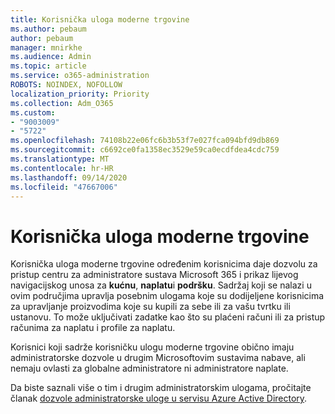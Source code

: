 ```yaml
---
title: Korisnička uloga moderne trgovine
ms.author: pebaum
author: pebaum
manager: mnirkhe
ms.audience: Admin
ms.topic: article
ms.service: o365-administration
ROBOTS: NOINDEX, NOFOLLOW
localization_priority: Priority
ms.collection: Adm_O365
ms.custom:
- "9003009"
- "5722"
ms.openlocfilehash: 74108b22e06fc6b3b53f7e027fca094bfd9db869
ms.sourcegitcommit: c6692ce0fa1358ec3529e59ca0ecdfdea4cdc759
ms.translationtype: MT
ms.contentlocale: hr-HR
ms.lasthandoff: 09/14/2020
ms.locfileid: "47667006"
---
```

# <a name="modern-commerce-user-role"></a>Korisnička uloga moderne trgovine

Korisnička uloga moderne trgovine određenim korisnicima daje dozvolu za pristup centru za administratore sustava Microsoft 365 i prikaz lijevog navigacijskog unosa za **kućnu**, **naplatu**i **podršku**. Sadržaj koji se nalazi u ovim područjima upravlja posebnim ulogama koje su dodijeljene korisnicima za upravljanje proizvodima koje su kupili za sebe ili za vašu tvrtku ili ustanovu. To može uključivati zadatke kao što su plaćeni računi ili za pristup računima za naplatu i profile za naplatu.

Korisnici koji sadrže korisničku ulogu moderne trgovine obično imaju administratorske dozvole u drugim Microsoftovim sustavima nabave, ali nemaju ovlasti za globalne administratore ni administratore naplate.

Da biste saznali više o tim i drugim administratorskim ulogama, pročitajte članak [dozvole administratorske uloge u servisu Azure Active Directory](https://docs.microsoft.com/azure/active-directory/users-groups-roles/directory-assign-admin-roles#modern-commerce-administrator).
